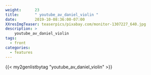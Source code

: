 ```yaml
---
weight:      23
title:       " youtube_av_daniel_violin "
date:        2019-10-08:36:00-07:00
XXresImgTeaser: teaserpics/pixabay.com/monitor-1307227_640.jpg
description: >
    youtube_av_daniel_violin
tags:
  - front
categories:
  - features
---
```


{{< my2genlistbytag "youtube_av_daniel_violin" >}}
